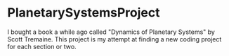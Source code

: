 # PlanetarySystemsProject
I bought a book a while ago called "Dynamics of Planetary Systems" by Scott Tremaine. This project is my attempt at finding a new coding project for each section or two.
